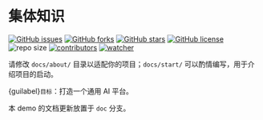 # 集体知识

[![GitHub issues](https://img.shields.io/github/issues/xinetzone/ck-study)](https://github.com/xinetzone/ck-study/issues) [![GitHub forks](https://img.shields.io/github/forks/xinetzone/ck-study)](https://github.com/xinetzone/ck-study/network) [![GitHub stars](https://img.shields.io/github/stars/xinetzone/ck-study)](https://github.com/xinetzone/ck-study/stargazers) [![GitHub license](https://img.shields.io/github/license/xinetzone/ck-study)](https://github.com/xinetzone/ck-study/blob/main/LICENSE) ![repo size](https://img.shields.io/github/repo-size/xinetzone/ck-study.svg) [![contributors](https://img.shields.io/github/contributors/xinetzone/ck-study.svg)](https://github.com/xinetzone/ck-study/graphs/contributors) [![watcher](https://img.shields.io/github/watchers/xinetzone/ck-study.svg)](https://github.com/xinetzone/ck-study/watchers) 

请修改 `docs/about/` 目录以适配你的项目；`docs/start/` 可以酌情编写，用于介绍项目的启动。

{guilabel}`目标`：打造一个通用 AI 平台。

本 demo 的文档更新放置于 `doc` 分支。
